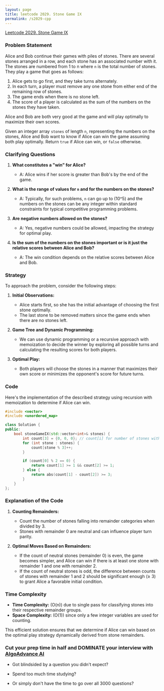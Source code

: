 ```yaml
---
layout: page
title: leetcode 2029. Stone Game IX
permalink: /s2029-cpp
---
```

[Leetcode 2029. Stone Game IX](https://algoadvance.github.io/algoadvance/l2029)
### Problem Statement

Alice and Bob continue their games with piles of stones. There are several stones arranged in a row, and each stone has an associated number with it. The stones are numbered from 1 to n where `n` is the total number of stones. They play a game that goes as follows:

1. Alice gets to go first, and they take turns alternately.
2. In each turn, a player must remove any one stone from either end of the remaining row of stones.
3. The game ends when there is no stone left.
4. The score of a player is calculated as the sum of the numbers on the stones they have taken.

Alice and Bob are both very good at the game and will play optimally to maximize their own scores.

Given an integer array `stones` of length `n`, representing the numbers on the stones, Alice and Bob want to know if Alice can win the game assuming both play optimally. Return `true` if Alice can win, or `false` otherwise.

### Clarifying Questions

1. **What constitutes a "win" for Alice?**
   - A: Alice wins if her score is greater than Bob's by the end of the game.

2. **What is the range of values for `n` and for the numbers on the stones?**
   - A: Typically, for such problems, `n` can go up to \(10^5\) and the numbers on the stones can be any integer within standard constraints for typical competitive programming problems.

3. **Are negative numbers allowed on the stones?**
   - A: Yes, negative numbers could be allowed, impacting the strategy for optimal play.

4. **Is the sum of the numbers on the stones important or is it just the relative scores between Alice and Bob?**
   - A: The win condition depends on the relative scores between Alice and Bob.

### Strategy

To approach the problem, consider the following steps:

1. **Initial Observations:**
   - Alice starts first, so she has the initial advantage of choosing the first stone optimally.
   - The last stone to be removed matters since the game ends when there are no stones left.

2. **Game Tree and Dynamic Programming:**
   - We can use dynamic programming or a recursive approach with memoization to decide the winner by exploring all possible turns and calculating the resulting scores for both players.

3. **Optimal Play:**
   - Both players will choose the stones in a manner that maximizes their own score or minimizes the opponent's score for future turns.

### Code

Here's the implementation of the described strategy using recursion with memoization to determine if Alice can win. 

```cpp
#include <vector>
#include <unordered_map>

class Solution {
public:
    bool stoneGameIX(std::vector<int>& stones) {
        int count[3] = {0, 0, 0}; // count[i] for number of stones with remainder i when divided by 3
        for (int stone : stones) {
            count[stone % 3]++;
        }

        if (count[0] % 2 == 0) {
            return count[1] >= 1 && count[2] >= 1;
        } else {
            return abs(count[1] - count[2]) >= 3;
        }
    }
};
```

### Explanation of the Code

1. **Counting Remainders:** 
   - Count the number of stones falling into remainder categories when divided by 3.
   - Stones with remainder 0 are neutral and can influence player turn parity.

2. **Optimal Moves Based on Remainders:**
   - If the count of neutral stones (remainder 0) is even, the game becomes simpler, and Alice can win if there is at least one stone with remainder 1 and one with remainder 2.
   - If the count of neutral stones is odd, the difference between counts of stones with remainder 1 and 2 should be significant enough (≥ 3) to grant Alice a favorable initial condition.

### Time Complexity

- **Time Complexity:** \(O(n)\) due to single pass for classifying stones into their respective remainder groups.
- **Space Complexity:** \(O(1)\) since only a few integer variables are used for counting.

This efficient solution ensures that we determine if Alice can win based on the optimal play strategy dynamically derived from stone remainders.


### Cut your prep time in half and DOMINATE your interview with [AlgoAdvance AI](https://algoAdvance.com)

- Got blindsided by a question you didn't expect?

- Spend too much time studying?

- Or simply don't have the time to go over all 3000 questions?

